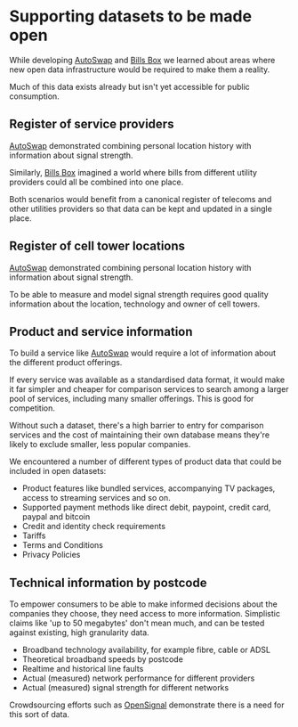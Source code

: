 # Supporting datasets to be made open

While developing [AutoSwap](/scenario-1-choosing-the-best-mobile-network-operator) and [Bills Box](/scenario-2-managing-utility-bills-in-a-shared-household) we learned about areas where new open data infrastructure would be required to make them a reality.

Much of this data exists already but isn't yet accessible for public consumption.

## Register of service providers

[AutoSwap](/scenario-1-choosing-the-best-mobile-network-operator) demonstrated combining personal location history with information about signal strength.

Similarly, [Bills Box](/scenario-2-managing-utility-bills-in-a-shared-household) imagined a world where bills from different utility providers could all be combined into one place.

Both scenarios would benefit from a canonical register of telecoms and other utilities providers so that data can be kept and updated in a single place.

## Register of cell tower locations

[AutoSwap](/scenario-1-choosing-the-best-mobile-network-operator) demonstrated combining personal location history with information about signal strength.

To be able to measure and model signal strength requires good quality information about the location, technology and owner of cell towers.

## Product and service information

To build a service like [AutoSwap](/scenario-1-choosing-the-best-mobile-network-operator) would require a lot of information about the different product offerings.

If every service was available as a standardised data format, it would make it far simpler and cheaper for comparison services to search among a larger pool of services, including many smaller offerings. This is good for competition.

Without such a dataset, there's a high barrier to entry for comparison services and the cost of maintaining their own database means they're likely to exclude smaller, less popular companies.

We encountered a number of different types of product data that could be included in open datasets:

* Product features like bundled services, accompanying TV packages, access to streaming services and so on.
* Supported payment methods like direct debit, paypoint, credit card, paypal and bitcoin
* Credit and identity check requirements
* Tariffs
* Terms and Conditions
* Privacy Policies

## Technical information by postcode

To empower consumers to be able to make informed decisions about the companies they choose, they need access to more information. Simplistic claims like 'up to 50 megabytes' don't mean much, and can be tested against existing, high granularity data.

* Broadband technology availability, for example fibre, cable or ADSL
* Theoretical broadband speeds by postcode
* Realtime and historical line faults
* Actual (measured) network performance for different providers
* Actual (measured) signal strength for different networks

Crowdsourcing efforts such as [OpenSignal](https://opensignal.com/networks) demonstrate there is a need for this sort of data.
